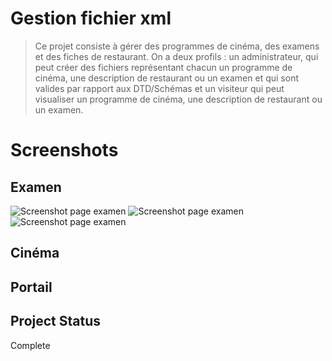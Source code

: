 # Gestion fichier xml 
> Ce projet consiste à gérer des programmes de cinéma, des examens et des fiches de restaurant. 
On a deux profils : un administrateur, qui peut créer des fichiers représentant chacun un programme de cinéma, une description de restaurant ou un examen et qui sont valides par rapport aux DTD/Schémas et un visiteur qui peut visualiser un programme de cinéma, une description de restaurant ou un examen.

# Screenshots
## Examen
  ![Screenshot page examen](captures/examen1.png)
  ![Screenshot page examen](captures/examen2.png)
  ![Screenshot page examen](captures/examen3.png)
## Cinéma 

## Portail

## Project Status 
Complete 
